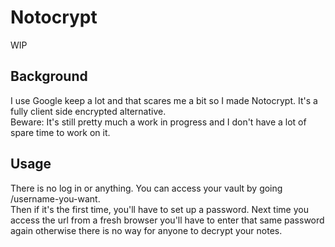 # Notocrypt

WIP

## Background

I use Google keep a lot and that scares me a bit so I made Notocrypt. It's a fully client side encrypted alternative.  
Beware: It's still pretty much a work in progress and I don't have a lot of spare time to work on it.

## Usage

There is no log in or anything. You can access your vault by going /username-you-want.  
Then if it's the first time, you'll have to set up a password. Next time you access the url from a fresh browser you'll have to enter that same password again otherwise there is no way for anyone to decrypt your notes.
